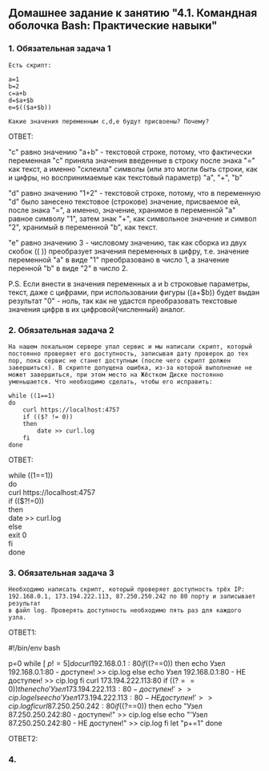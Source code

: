 ## Домашнее задание к занятию "4.1. Командная оболочка Bash: Практические навыки"

### 1. Обязательная задача 1

    Есть скрипт:

    a=1
    b=2
    c=a+b
    d=$a+$b
    e=$(($a+$b))

    Какие значения переменным c,d,e будут присвоены? Почему?

ОТВЕТ:

"c" равно значению "a+b" - текстовой строке, потому, что фактически переменная "с" 
приняла значения введенные в строку после знака "=" как текст, а именно "склеила" 
символы (или это могли быть строки, как и цифры, но воспринимаемые как текстовый параметр) "a", "+", "b"   

"d" равно значению "1+2" - текстовой строке, потому, что в переменную "d" было занесено
текстовое (строкове) значение, присваемое ей, после знака "=", а именно, значение, хранимое в
переменной "а" равное символу "1", затем знак "+", как символьное значение и символ "2",
хранимый в переменной "b", как текст.

"e" равно значению 3 - числовому значению, так как сборка из двух скобок (( )) преобразует
значения переменных в цифру, т.е. значение переменной "a" в виде "1" преобразовано в число 1,
а значение перенной "b" в виде "2" в число 2.

P.S. Если внести в значения переменных a и b строковые параметры, текст, даже с цифрами, при использовании фигуры
$(($a+$b)) будет выдан результат "0" - ноль, так как не удастся преобразовать текстовые значения цифрв в их цифровой(численный) аналог.

### 2. Обязательная задача 2

    На нашем локальном сервере упал сервис и мы написали скрипт, который постоянно проверяет его доступность, записывая дату проверок до тех пор, пока сервис не станет доступным (после чего скрипт должен завершиться). В скрипте допущена ошибка, из-за которой выполнение не может завершиться, при этом место на Жёстком Диске постоянно уменьшается. Что необходимо сделать, чтобы его исправить:

    while ((1==1)
    do
	    curl https://localhost:4757
	    if (($? != 0))
	    then
		    date >> curl.log
	    fi
    done

ОТВЕТ:   

while ((1==1))   
    do  
            curl https://localhost:4757  
            if (($?!=0))  
            then  
                 date >> curl.log  
            else  
                 exit 0  
            fi  
    done  

### 3. Обязательная задача 3

    Необходимо написать скрипт, который проверяет доступность трёх IP: 
    192.168.0.1, 173.194.222.113, 87.250.250.242 по 80 порту и записывает результат 
    в файл log. Проверять доступность необходимо пять раз для каждого узла.

ОТВЕТ1:

#!/bin/env bash

p=0
while [ $p != 5 ]
    do
            curl 192.168.0.1:80
            if (($?==0))
                then echo Узел 192.168.0.1:80 - доступен! >> cip.log
                    else echo Узел 192.168.0.1:80 - НЕ доступен! >> cip.log
            fi
            curl 173.194.222.113:80
            if (($?==0))
                then echo 'Узел 173.194.222.113:80 - доступен!' >> cip.log
                    else echo 'Узел 173.194.222.113:80 - НЕ доступен!' >> cip.log
            fi
            curl 87.250.250.242:80
            if (($?==0))
                then echo "Узел  87.250.250.242:80 - доступен!" >> cip.log
                    else echo "'Узел 87.250.250.242:80 - НЕ доступен!" >> cip.log
            fi
            let "p+=1"
    done

ОТВЕТ2:




### 4.  
